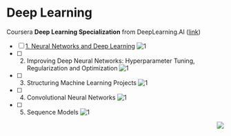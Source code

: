 # Deep Learning
Coursera **Deep Learning Specialization** from DeepLearning.AI ([link](https://www.coursera.org/specializations/deep-learning?))

- [ ] [1. Neural Networks and Deep Learning](https://github.com/yixiaowang2001/Deep-Learning_Notes/tree/main/Course1) ![1](https://progress-bar.dev/15)
- [ ] 2. Improving Deep Neural Networks: Hyperparameter Tuning, Regularization and Optimization ![1](https://progress-bar.dev/0)
- [ ] 3. Structuring Machine Learning Projects ![1](https://progress-bar.dev/0)
- [ ] 4. Convolutional Neural Networks ![1](https://progress-bar.dev/0)
- [ ] 5. Sequence Models ![1](https://progress-bar.dev/0)

<img align="right" src="https://progress-bar.dev/15">
